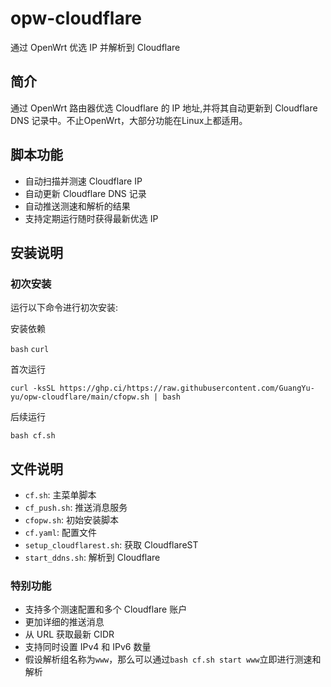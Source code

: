 # opw-cloudflare

通过 OpenWrt 优选 IP 并解析到 Cloudflare

## 简介

通过 OpenWrt 路由器优选 Cloudflare 的 IP 地址,并将其自动更新到 Cloudflare DNS 记录中。不止OpenWrt，大部分功能在Linux上都适用。

## 脚本功能

- 自动扫描并测速 Cloudflare IP
- 自动更新 Cloudflare DNS 记录
- 自动推送测速和解析的结果
- 支持定期运行随时获得最新优选 IP

## 安装说明

### 初次安装

运行以下命令进行初次安装:

安装依赖

`bash` `curl`

首次运行

```curl -ksSL https://ghp.ci/https://raw.githubusercontent.com/GuangYu-yu/opw-cloudflare/main/cfopw.sh | bash```

后续运行

`bash cf.sh`

## 文件说明

- `cf.sh`: 主菜单脚本
- `cf_push.sh`: 推送消息服务
- `cfopw.sh`: 初始安装脚本
- `cf.yaml`: 配置文件
- `setup_cloudflarest.sh`: 获取 CloudflareST
- `start_ddns.sh`: 解析到 Cloudflare

### 特别功能

- 支持多个测速配置和多个 Cloudflare 账户
- 更加详细的推送消息
- 从 URL 获取最新 CIDR
- 支持同时设置 IPv4 和 IPv6 数量
- 假设解析组名称为`www`，那么可以通过`bash cf.sh start www`立即进行测速和解析
